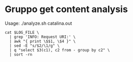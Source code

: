 # Gruppo get content analysis

Usage: ./analyze.sh catalina.out

    cat $LOG_FILE \
      | grep 'INFO: Request URI:' \
      | awk "{ print \$$1, \$4 }" \
      | sed -E "s/$2/\1/g" \
      | q "select $3(c1), c2 from - group by c2" \
      | sort -rn
